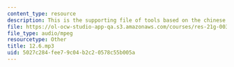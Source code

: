 ```yaml
---
content_type: resource
description: This is the supporting file of tools based on the chinese school system.
file: https://ol-ocw-studio-app-qa.s3.amazonaws.com/courses/res-21g-003-learning-chinese-a-foundation-course-in-mandarin-spring-2011/5027c284fee79c04b2c20578c55b005a_12.6.mp3
file_type: audio/mpeg
resourcetype: Other
title: 12.6.mp3
uid: 5027c284-fee7-9c04-b2c2-0578c55b005a
---
```

